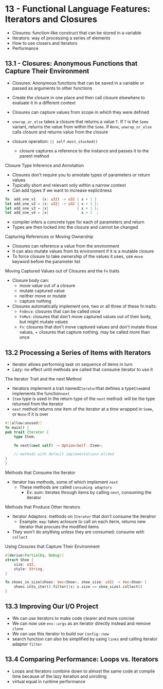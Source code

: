 # 13 - Functional Language Features: Iterators and Closures

- Closures: function-like construct that can be stored in a variable
- Iterators: way of processing a series of elements
- How to use closers and iterators
- Performance

## 13.1 - Closures: Anonymous Functions that Capture Their Environment

- Closures: Anonymous functions that can be saved in a variable or passed as arguments to other functions
- Create the closure in one place and then call closure elsewhere to evaluate it in a different context
- Closures can capture values from scope in which they were defined

- `unwrap_or_else` takes a closure that returns a value `T`. If `T` is the `Some` variant, returns the value from within the `Some`. If `None`, `unwrap_or_else` calls closure and returns value from the closure
- closure operation: `|| self.most_stocked()`
  - closure captures a reference to the instance and passes it to the parent method

Closure Type Inference and Annotation

- Closures don't require you to annotate types of parameters or return values
- Typically short and relevant only within a narrow context
- Can add types if we want to increase explicitness

```rust
fn  add_one_v1   (x: u32) -> u32 { x + 1 }
let add_one_v2 = |x: u32| -> u32 { x + 1 };
let add_one_v3 = |x|             { x + 1 };
let add_one_v4 = |x|               x + 1  ;
```

- compiler infers a concrete type for each of parameters and return
- Types are then locked into the closure and cannot be changed

Capturing References or Moving Ownership

- Closures can reference a value from the environment
- It can also mutate values from its environment if it is a mutable closure
- To force closure to take ownership of the values it uses, use `move` keyword before the parameter list

Moving Captured Values out of Closures and the `Fn` traits

- Closure body can:
  - move value out of a closure
  - mutate captured value
  - neither move or mutate
  - capture nothing
- Closures automatically implement one, two or all three of these fn traits:
  - `FnOnce`: closures that can be called once
  - `FnMut`: closures that don't move captured values out of their body, but might mutate values
  - `Fn`: closures that don't move captured values and don't mutate those values, + closures that capture nothing. may be called more than once

## 13.2 Processing a Series of Items with Iterators

- Iterator allows performing task on sequence of items in turn
- Lazy: no effect until methods are called that consume iterator to use it

The Iterator Trait and the next Method

- Iterators implement a trait named`Iterator`that defines a type`Item`and implements the function`next`
- `Item` type is used in the return type of the `next` method: will be the type returned from the iterator
- `next` method returns one item of the iterator at a time wrapped in `Some`, or `None` if it is over

```rust
#![allow(unused)]
fn main() {
pub trait Iterator {
    type Item;

    fn next(&mut self) -> Option<Self::Item>;

    // methods with default implementations elided
}
}
```

Methods that Consume the Iterator

- Iterator has methods, some of which implement `next`
  - These methods are called `consuming adaptors`
    - Ex: sum: iterates through items by calling `next`, consuming the iterator

Methods that Produce Other Iterators

- Iterator Adaptors: methods on `Iterator` that don't consume  the iteratror
  - Example: `map`: takes aclosure to call on each iterm, returns new iterator that procues the modified items
- They won't do anything unless they are consumed: consume with `collect`

Using Closures that Capture Their Environment

```rust
#[derive(PartialEq, Debug)]
struct Shoe {
    size: u32,
    style: String,
}

fn shoes_in_size(shoes: Vec<Shoe>, shoe_size: u32) -> Vec<Shoe> {
    shoes.into_iter().filter(|s| s.size == shoe_size).collect()
}

```

## 13.3 Improving Our I/O Project

- We can use iterators to make code clearer and more concise
- We can now use `env::args` as an iterator directly instead and remove `clone`
- We can use this iterator to build our `Config::new`
- search function can also be simplified by using `lines` and calling iterator adaptor `filter`

## 13.4 Comparing Performance: Loops vs. Iterators

- Loops and Iterators combine down to almost the same code at compile time because of the lazy iteration and unrolling
- virtual equal in runtime performance
